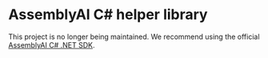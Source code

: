 # AssemblyAI C# helper library

This project is no longer being maintained.
We recommend using the official [AssemblyAI C# .NET SDK](https://github.com/AssemblyAI/assemblyai-csharp-sdk).
